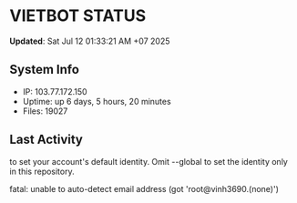# VIETBOT STATUS
**Updated**: Sat Jul 12 01:33:21 AM +07 2025

## System Info
- IP: 103.77.172.150
- Uptime: up 6 days, 5 hours, 20 minutes
- Files: 19027

## Last Activity

to set your account's default identity.
Omit --global to set the identity only in this repository.

fatal: unable to auto-detect email address (got 'root@vinh3690.(none)')
